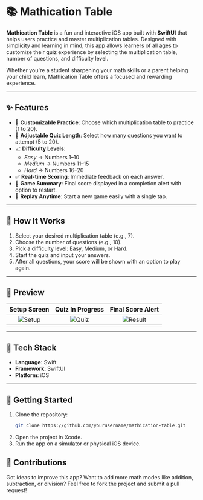 # 📚 Mathication Table

**Mathication Table** is a fun and interactive iOS app built with **SwiftUI** that helps users practice and master multiplication tables. Designed with simplicity and learning in mind, this app allows learners of all ages to customize their quiz experience by selecting the multiplication table, number of questions, and difficulty level.

Whether you're a student sharpening your math skills or a parent helping your child learn, Mathication Table offers a focused and rewarding experience.

---

## ✨ Features

- 🎯 **Customizable Practice**: Choose which multiplication table to practice (1 to 20).
- 🔢 **Adjustable Quiz Length**: Select how many questions you want to attempt (5 to 20).
- 📈 **Difficulty Levels**:
  - *Easy* → Numbers 1–10
  - *Medium* → Numbers 11–15
  - *Hard* → Numbers 16–20
- ✅ **Real-time Scoring**: Immediate feedback on each answer.
- 🏁 **Game Summary**: Final score displayed in a completion alert with option to restart.
- 🔁 **Replay Anytime**: Start a new game easily with a single tap.

---

## 🧠 How It Works

1. Select your desired multiplication table (e.g., 7).
2. Choose the number of questions (e.g., 10).
3. Pick a difficulty level: Easy, Medium, or Hard.
4. Start the quiz and input your answers.
5. After all questions, your score will be shown with an option to play again.

---

## 📸 Preview

| Setup Screen | Quiz In Progress | Final Score Alert |
|:------------:|:----------------:|:-----------------:|
| ![Setup](Products/setup.png) | ![Quiz](Products/quiz.png) | ![Result](Products/result.png) |


---

## 🔧 Tech Stack

- **Language**: Swift
- **Framework**: SwiftUI
- **Platform**: iOS

---

## 🚀 Getting Started

1. Clone the repository:
   ```bash
   git clone https://github.com/yourusername/mathication-table.git
2. Open the project in Xcode.
3. Run the app on a simulator or physical iOS device.

## 🙌 Contributions
Got ideas to improve this app? Want to add more math modes like addition, subtraction, or division?
Feel free to fork the project and submit a pull request!
